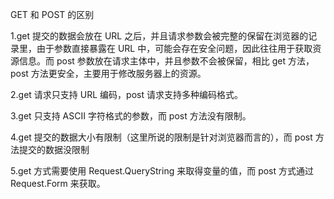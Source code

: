 
GET 和 POST 的区别

1.get 提交的数据会放在 URL 之后，并且请求参数会被完整的保留在浏览器的记录里，由于参数直接暴露在 URL 中，可能会存在安全问题，因此往往用于获取资源信息。而 post 参数放在请求主体中，并且参数不会被保留，相比 get 方法，post 方法更安全，主要用于修改服务器上的资源。

2.get 请求只支持 URL 编码，post 请求支持多种编码格式。

3.get 只支持 ASCII 字符格式的参数，而 post 方法没有限制。

4.get 提交的数据大小有限制（这里所说的限制是针对浏览器而言的），而 post 方法提交的数据没限制

5.get 方式需要使用 Request.QueryString 来取得变量的值，而 post 方式通过 Request.Form 来获取。